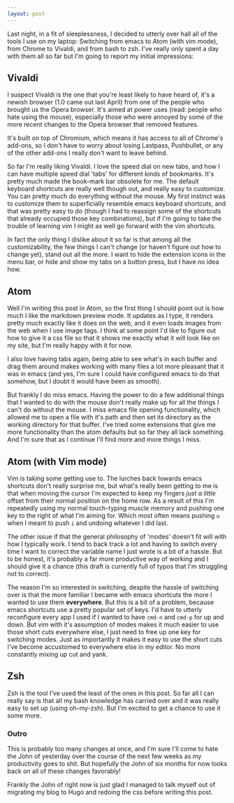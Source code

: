 ```yaml
---
layout: post
---
```


Last night, in a fit of sleeplessness, I decided to utterly over hall all of the tools I use on my laptop: Switching from emacs to Atom (with vim mode), from Chrome to Vivaldi, and from bash to zsh. I've really only spent a day with them all so far but I'm going to report my initial impressions:

Vivaldi
--------
I suspect Vivaldi is the one that you're least likely to have heard of, it's a newish browser (1.0 came out last April) from one of the people who brought us the Opera browser. It's aimed at power uses (read: people who hate using the mouse), especially those who were annoyed by some of the more recent changes to the Opera browser that removed features.

It's built on top of Chromium, which means it has access to all of Chrome's add-ons, so I don't have to worry about losing Lastpass, Pushbullet, or any of the other add-ons I really don't want to leave behind.

So far I'm really liking Vivaldi. I love the speed dial on new tabs, and how I can have multiple speed dial 'tabs' for different kinds of bookmarks. It's pretty much made the book-mark bar obsolete for me. The default keyboard shortcuts are really well though out, and really easy to customize. You can pretty much do everything without the mouse. My first instinct was to customize them to superficially resemble emacs keyboard shortcuts, and that was pretty easy to do (though I had to reassign some of the shortcuts that already occupied those key combinations), but if I'm going to take the trouble of learning vim I might as well go forward with the vim shortcuts.

In fact the only thing I dislike about it so far is that among all the customizability, the few things I can't change (or haven't figure out how to change yet), stand out all the more. I want to hide the extension icons in the menu bar, or hide and show my tabs on a button press, but I have no idea how.

Atom
--------------------
Well I'm writing this post in Atom, so the first thing I should point out is how much I like the markdown preview mode. It updates as I type, it renders pretty much exactly like it does on the web, and it even loads images from the web when I use image tags. I think at some point I'd like to figure out how to give it a css file so that it shows me exactly what it will look like on my site, but I'm really happy with it for now.

I also love having tabs again, being able to see what's in each buffer and drag them around makes working with many files a lot more pleasant that it was in emacs (and yes, I'm sure I could have configured emacs to do that somehow, but I doubt it would have been as smooth).

But frankly I do miss emacs. Having the power to do a few additional things that I wanted to do with the mouse don't really make up for all the things I can't do without the mouse. I miss emacs file opening functionality, which allowed me to open a file with it's path and then set its directory as the working directory for that buffer. I've tried some extensions that give me more functionality than the atom defaults but so far they all lack something. And I'm sure that as I continue I'll find more and more things I miss.

Atom (with Vim mode)
--------------------
Vim is taking some getting use to. The lurches back towards emacs shortcuts don't really surprise me, but what's really been getting to me is that when moving the cursor I'm expected to keep my fingers *just a little* offset from their normal position on the home row. As a result of this I'm repeatedly using my normal touch-typing muscle memory and pushing one key to the right of what I'm aiming for. Which most often means pushing `u` when I meant to push `i` and undoing whatever I did last.

The other issue if that the general philosophy of 'modes' doesn't fit will with how I typically work. I tend to back track a lot and having to switch every time I want to correct the variable name I just wrote is a bit of a hassle. But to be honest, it's probably a far more productive way of working and I should give it a chance (this draft is currently full of typos that I'm struggling not to correct).

The reason I'm so interested in switching, despite the hassle of switching over is that the more familiar I became with emacs shortcuts the more I wanted to use them **everywhere**. But this is a bit of a problem, because emacs shortcuts use a pretty popular set of keys. I'd have to utterly reconfigure every app I used if I wanted to have `cmd-n` and `cmd-p` for up and down. But vim with it's assumption of modes makes it much easier to use those short cuts everywhere else, I just need to free up one key for switching modes. Just as importantly it makes it easy to use the short cuts I've become accustomed to everywhere else in my editor. No more constantly mixing up cut and yank.

Zsh
----
Zsh is the tool I've used the least of the ones in this post. So far all I can really say is that all my bash knowledge has carried over and it was really easy to set up (using oh-my-zsh). But I'm excited to get a chance to use it some more.

### Outro
This is probably too many changes at once, and I'm sure I'll come to hate the John of yesterday over the course of the next few weeks as my productivity goes to shit. But hopefully the John of six months for now looks back on all of these changes favorably!

Frankly the John of right now is just glad I managed to talk myself out of migrating my blog to Hugo and redoing the css before writing this post.
